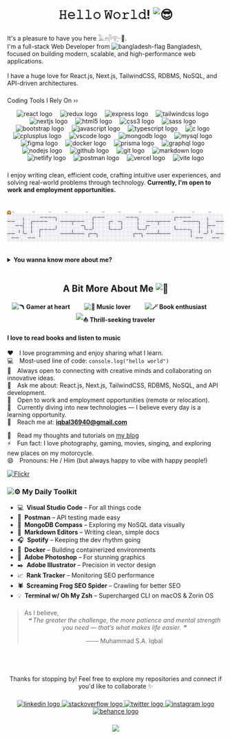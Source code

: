 <h1 align="center">𝙷𝚎𝚕𝚕𝚘 𝚆𝚘𝚛𝚕𝚍! <img src="https://fonts.gstatic.com/s/e/notoemoji/latest/1f60e/512.gif" alt="😎" width="32" height="32"></h1>

###

<p align="left">It's a pleasure to have you here 𓄿𓂉𓋴𓂀𓎆🤝. <br>I'm a full-stack Web Developer from <img src="https://images.emojiterra.com/google/noto-emoji/unicode-16.0/color/svg/1f1e7-1f1e9.svg" alt="bangladesh-flag" width="13" height="13"> Bangladesh, focused on building modern, scalable, and high-performance web applications.<br><br>I have a huge love for React.js, Next.js, TailwindCSS, RDBMS, NoSQL, and API-driven architectures.</p>

###

Coding Tools I Rely On ››

<div align="center">
  <img src="https://img.shields.io/badge/React-61DAFB?logo=react&logoColor=black&style=for-the-badge" height="23" alt="react logo"  />
  <img width="10" />
  <img src="https://img.shields.io/badge/Redux-764ABC?logo=redux&logoColor=white&style=for-the-badge" height="23" alt="redux logo"  />
  <img width="10" />
  <img src="https://img.shields.io/badge/Express-000000?logo=express&logoColor=white&style=for-the-badge" height="23" alt="express logo"  />
  <img width="10" />
  <img src="https://img.shields.io/badge/Tailwind CSS-06B6D4?logo=tailwindcss&logoColor=black&style=for-the-badge" height="23" alt="tailwindcss logo"  />
  <img width="10" />
  <img src="https://img.shields.io/badge/Next.js-000000?logo=nextdotjs&logoColor=white&style=for-the-badge" height="23" alt="nextjs logo"  />
  <img width="10" />
  <img src="https://img.shields.io/badge/HTML5-E34F26?logo=html5&logoColor=white&style=for-the-badge" height="23" alt="html5 logo"  />
  <img width="10" />
  <img src="https://img.shields.io/badge/CSS3-1572B6?logo=css3&logoColor=white&style=for-the-badge" height="23" alt="css3 logo"  />
  <img width="10" />
  <img src="https://img.shields.io/badge/Sass-CC6699?logo=sass&logoColor=black&style=for-the-badge" height="23" alt="sass logo"  />
  <img width="10" />
  <img src="https://img.shields.io/badge/Bootstrap-7952B3?logo=bootstrap&logoColor=white&style=for-the-badge" height="23" alt="bootstrap logo"  />
  <img width="10" />
  <img src="https://img.shields.io/badge/JavaScript-F7DF1E?logo=javascript&logoColor=black&style=for-the-badge" height="23" alt="javascript logo"  />
  <img width="10" />
  <img src="https://img.shields.io/badge/TypeScript-3178C6?logo=typescript&logoColor=white&style=for-the-badge" height="23" alt="typescript logo"  />
  <img width="10" />
  <img src="https://img.shields.io/badge/C-A8B9CC?logo=c&logoColor=black&style=for-the-badge" height="23" alt="c logo"  />
  <img width="10" />
  <img src="https://img.shields.io/badge/C++-00599C?logo=cplusplus&logoColor=white&style=for-the-badge" height="23" alt="cplusplus logo"  />
  <img width="10" />
  <img src="https://img.shields.io/badge/Visual Studio Code-007ACC?logo=visualstudiocode&logoColor=white&style=for-the-badge" height="23" alt="vscode logo"  />
  <img width="10" />
  <img src="https://img.shields.io/badge/MongoDB-47A248?logo=mongodb&logoColor=white&style=for-the-badge" height="23" alt="mongodb logo"  />
  <img width="10" />
  <img src="https://img.shields.io/badge/MySQL-4479A1?logo=mysql&logoColor=white&style=for-the-badge" height="23" alt="mysql logo"  />
  <img width="10" />
  <img src="https://img.shields.io/badge/Figma-F24E1E?logo=figma&logoColor=white&style=for-the-badge" height="23" alt="figma logo"  />
  <img width="10" />
  <img src="https://img.shields.io/badge/Docker-2496ED?logo=docker&logoColor=white&style=for-the-badge" height="23" alt="docker logo"  />
  <img width="10" />
  <img src="https://img.shields.io/badge/Prisma-2D3748?logo=prisma&logoColor=white&style=for-the-badge" height="23" alt="prisma logo"  />
  <img width="10" />
  <img src="https://img.shields.io/badge/GraphQL-E10098?logo=graphql&logoColor=white&style=for-the-badge" height="23" alt="graphql logo"  />
  <img width="10" />
  <img src="https://img.shields.io/badge/Node.js-339933?logo=nodedotjs&logoColor=white&style=for-the-badge" height="23" alt="nodejs logo"  />
  <img width="10" />
  <img src="https://img.shields.io/badge/GitHub-181717?logo=github&logoColor=white&style=for-the-badge" height="23" alt="github logo"  />
  <img width="10" />
  <img src="https://img.shields.io/badge/Git-F05032?logo=git&logoColor=white&style=for-the-badge" height="23" alt="git logo"  />
  <img width="10" />
  <img src="https://img.shields.io/badge/Markdown-000000?logo=markdown&logoColor=white&style=for-the-badge" height="23" alt="markdown logo"  />
  <img width="10" />
  <img src="https://img.shields.io/badge/Netlify-00C7B7?logo=netlify&logoColor=black&style=for-the-badge" height="23" alt="netlify logo"  />
  <img width="10" />
  <img src="https://img.shields.io/badge/Postman-FF6C37?logo=postman&logoColor=black&style=for-the-badge" height="23" alt="postman logo"  />
  <img width="10" />
  <img src="https://img.shields.io/badge/Vercel-000000?logo=vercel&logoColor=white&style=for-the-badge" height="23" alt="vercel logo"  />
  <img width="10" />
  <img src="https://img.shields.io/badge/Vite-646CFF?logo=vite&logoColor=white&style=for-the-badge" height="23" alt="vite logo"  />
</div>

###

<p align="left">I enjoy writing clean, efficient code, crafting intuitive user experiences, and solving real-world problems through technology. <strong>Currently, I'm open to work and employment opportunities.</strong></p>

###

<br>

<picture>
  <source media="(prefers-color-scheme: dark)" srcset="https://raw.githubusercontent.com/msa-iqbal/msa-iqbal/output/pacman-contribution-graph-dark.svg">
  <source media="(prefers-color-scheme: light)" srcset="https://raw.githubusercontent.com/msa-iqbal/msa-iqbal/output/pacman-contribution-graph.svg">
  <img alt="pacman contribution graph" src="https://raw.githubusercontent.com/msa-iqbal/msa-iqbal/output/pacman-contribution-graph.svg">
</picture>

###

<details>
<summary> <strong>You wanna know more about me? </strong></summary>

<br>

<div align="center">
  <img src="https://github-readme-stats.vercel.app/api?username=msa-iqbal&hide_title=true&hide_rank=false&show_icons=true&include_all_commits=true&count_private=true&disable_animations=false&theme=dracula&locale=en&hide_border=false" height="150" alt="stats graph"  />
  <img src="https://streak-stats.demolab.com?user=msa-iqbal&locale=en&mode=daily&theme=dracula&hide_border=false&border_radius=5&date_format=M%20j%5B,%20Y%5D" height="150" alt="streak graph"  />
  <img src="https://github-readme-stats.vercel.app/api/top-langs?username=msa-iqbal&locale=en&hide_title=true&layout=compact&card_width=320&langs_count=50&theme=dracula&hide_border=false" height="150" alt="languages graph"  />
</div>
</details>
<br>

<h2 align="center">A Bit More About Me <img src="https://fonts.gstatic.com/s/e/notoemoji/latest/1f47b/512.gif" alt="👻" width="32" height="32"></h2>
<h4 align="center">
<img src="https://fonts.gstatic.com/s/e/notoemoji/latest/1fa83/512.gif" alt="🪃" width="25" height="25"> Gamer at heart &nbsp&nbsp&nbsp&nbsp&nbsp&nbsp&nbsp&nbsp <img src="https://fonts.gstatic.com/s/e/notoemoji/latest/1f3bb/512.gif" alt="🎻" width="25" height="25"> Music lover &nbsp&nbsp&nbsp&nbsp&nbsp&nbsp&nbsp&nbsp <img src="https://fonts.gstatic.com/s/e/notoemoji/latest/1fa84/512.gif" alt="🪄" width="25" height="25"> Book enthusiast &nbsp&nbsp&nbsp&nbsp&nbsp&nbsp&nbsp&nbsp <img src="https://fonts.gstatic.com/s/e/notoemoji/latest/26f5/512.gif" alt="⛵" width="25" height="25"> Thrill-seeking traveler
</h4>

#### I love to read books and listen to music

♥️ I love programming and enjoy sharing what I learn.  
💻 Most-used line of code: `console.log("hello world")`  
🤝 Always open to connecting with creative minds and collaborating on innovative ideas.  
💬 Ask me about: React.js, Next.js, TailwindCSS, RDBMS, NoSQL, and API development.  
🤝 Open to work and employment opportunities (remote or relocation).  
🧠 Currently diving into new technologies — I believe every day is a learning opportunity.  
📧 Reach me at: **<iqbal36940@gmail.com>**

📝 Read my thoughts and tutorials on [my blog](https://msa-iqbal.blogspot.com/) <br>
⚡ Fun fact: I love photography, gaming, movies, singing, and exploring new places on my motorcycle. <br>
😄 Pronouns: He / Him (but always happy to vibe with happy people!)

[![Flickr](https://img.shields.io/badge/Flickr-Photostream-blue?logo=flickr)](https://www.flickr.com/photos/spnkhn/)

### <img src="https://fonts.gstatic.com/s/e/notoemoji/latest/2699_fe0f/512.gif" alt="⚙" width="15" height="15"> My Daily Toolkit

- 💻 **Visual Studio Code** – For all things code
- 🔬 **Postman** – API testing made easy
- 🍃 **MongoDB Compass** – Exploring my NoSQL data visually
- 📝 **Markdown Editors** – Writing clean, simple docs
- 🎧 **Spotify** – Keeping the dev rhythm going
- 🐳 **Docker** – Building containerized environments
- 🎨 **Adobe Photoshop** – For stunning graphics
- ✒️ **Adobe Illustrator** – Precision in vector design
- 📈 **Rank Tracker** – Monitoring SEO performance
- 🕷️ **Screaming Frog SEO Spider** – Crawling for better SEO
- 💡 **Terminal w/ Oh My Zsh** – Supercharged CLI on macOS & Zorin OS

###

<blockquote cite="https://msa-iqbal.blogspot.com/">
As I believe,
<div align="center">
<em>❝ The greater the challenge, the more patience and mental strength you need — that’s what makes life easier. ❞</em>
<p align="center">─── Muhammad S.A. Iqbal</p>
</div>
</blockquote>

###

<br><br>

<p align="center">Thanks for stopping by! Feel free to explore my repositories and connect if you'd like to collaborate ✨</p>

###

<div align="center">
  <a href="https://www.linkedin.com/in/msa-iqbal/" target="_blank">
    <img src="https://img.shields.io/static/v1?message=LinkedIn&logo=linkedin&label=&color=0077B5&logoColor=white&labelColor=&style=plastic" height="25" alt="linkedin logo"  />
  </a>
  <a href="https://stackoverflow.com/users/28065117/muhammad-s-a-iqbal" target="_blank">
    <img src="https://img.shields.io/static/v1?message=Stackoverflow&logo=stackoverflow&label=&color=FE7A16&logoColor=white&labelColor=&style=plastic" height="25" alt="stackoverflow logo"  />
  </a>
  <a href="https://x.com/Muhammad36940/" target="_blank">
    <img src="https://img.shields.io/static/v1?message=Twitter&logo=twitter&label=&color=1DA1F2&logoColor=white&labelColor=&style=plastic" height="25" alt="twitter logo"  />
  </a>
  <a href="https://www.instagram.com/msaiqs" target="_blank">
    <img src="https://img.shields.io/static/v1?message=Instagram&logo=instagram&label=&color=E4405F&logoColor=white&labelColor=&style=plastic" height="25" alt="instagram logo"  />
  </a>
  <a href="https://www.behance.net/msa-iqbal" target="_blank">
    <img src="https://img.shields.io/static/v1?message=Behance&logo=behance&label=&color=1769ff&logoColor=white&labelColor=&style=plastic" height="25" alt="behance logo"  />
  </a>
</div>

###

<div align="center">
  <img src="https://profile-counter.glitch.me/msa-iqbal/count.svg?"  />
</div>

###
